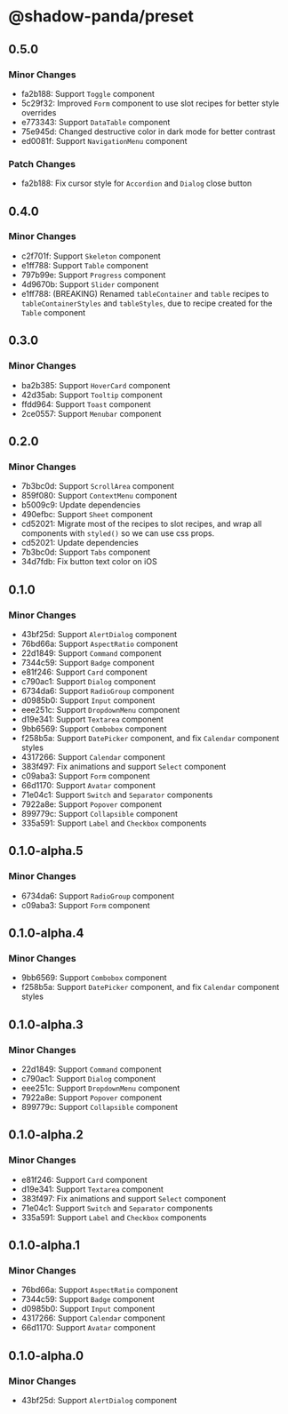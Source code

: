 # @shadow-panda/preset

## 0.5.0

### Minor Changes

- fa2b188: Support `Toggle` component
- 5c29f32: Improved `Form` component to use slot recipes for better style overrides
- e773343: Support `DataTable` component
- 75e945d: Changed destructive color in dark mode for better contrast
- ed0081f: Support `NavigationMenu` component

### Patch Changes

- fa2b188: Fix cursor style for `Accordion` and `Dialog` close button

## 0.4.0

### Minor Changes

- c2f701f: Support `Skeleton` component
- e1ff788: Support `Table` component
- 797b99e: Support `Progress` component
- 4d9670b: Support `Slider` component
- e1ff788: (BREAKING) Renamed `tableContainer` and `table` recipes to `tableContainerStyles` and `tableStyles`, due to recipe created for the `Table` component

## 0.3.0

### Minor Changes

- ba2b385: Support `HoverCard` component
- 42d35ab: Support `Tooltip` component
- ffdd964: Support `Toast` component
- 2ce0557: Support `Menubar` component

## 0.2.0

### Minor Changes

- 7b3bc0d: Support `ScrollArea` component
- 859f080: Support `ContextMenu` component
- b5009c9: Update dependencies
- 490efbc: Support `Sheet` component
- cd52021: Migrate most of the recipes to slot recipes, and wrap all components with `styled()` so we can use css props.
- cd52021: Update dependencies
- 7b3bc0d: Support `Tabs` component
- 34d7fdb: Fix button text color on iOS

## 0.1.0

### Minor Changes

- 43bf25d: Support `AlertDialog` component
- 76bd66a: Support `AspectRatio` component
- 22d1849: Support `Command` component
- 7344c59: Support `Badge` component
- e81f246: Support `Card` component
- c790ac1: Support `Dialog` component
- 6734da6: Support `RadioGroup` component
- d0985b0: Support `Input` component
- eee251c: Support `DropdownMenu` component
- d19e341: Support `Textarea` component
- 9bb6569: Support `Combobox` component
- f258b5a: Support `DatePicker` component, and fix `Calendar` component styles
- 4317266: Support `Calendar` component
- 383f497: Fix animations and support `Select` component
- c09aba3: Support `Form` component
- 66d1170: Support `Avatar` component
- 71e04c1: Support `Switch` and `Separator` components
- 7922a8e: Support `Popover` component
- 899779c: Support `Collapsible` component
- 335a591: Support `Label` and `Checkbox` components

## 0.1.0-alpha.5

### Minor Changes

- 6734da6: Support `RadioGroup` component
- c09aba3: Support `Form` component

## 0.1.0-alpha.4

### Minor Changes

- 9bb6569: Support `Combobox` component
- f258b5a: Support `DatePicker` component, and fix `Calendar` component styles

## 0.1.0-alpha.3

### Minor Changes

- 22d1849: Support `Command` component
- c790ac1: Support `Dialog` component
- eee251c: Support `DropdownMenu` component
- 7922a8e: Support `Popover` component
- 899779c: Support `Collapsible` component

## 0.1.0-alpha.2

### Minor Changes

- e81f246: Support `Card` component
- d19e341: Support `Textarea` component
- 383f497: Fix animations and support `Select` component
- 71e04c1: Support `Switch` and `Separator` components
- 335a591: Support `Label` and `Checkbox` components

## 0.1.0-alpha.1

### Minor Changes

- 76bd66a: Support `AspectRatio` component
- 7344c59: Support `Badge` component
- d0985b0: Support `Input` component
- 4317266: Support `Calendar` component
- 66d1170: Support `Avatar` component

## 0.1.0-alpha.0

### Minor Changes

- 43bf25d: Support `AlertDialog` component
